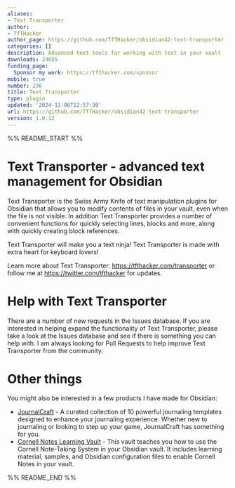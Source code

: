 ```yaml
---
aliases:
- Text Transporter
author:
- TfTHacker
author_page: https://github.com/TfTHacker/obsidian42-text-transporter
categories: []
description: Advanced text tools for working with text in your vault
downloads: 24655
funding_page:
  Sponsor my work: https://tfthacker.com/sponsor
mobile: true
number: 296
title: Text Transporter
type: plugin
updated: '2024-11-06T12:57:30'
url: https://github.com/TfTHacker/obsidian42-text-transporter
version: 1.0.12
---
```


%% README_START %%

# Text Transporter - advanced text management for Obsidian

Text Transporter is the Swiss Army Knife of text manipulation plugins for Obsidian that allows you to modify contents of files in your vault, even when the file is not visible. In addition Text Transporter provides a number of convenient functions for quickly selecting lines, blocks and more, along with quickly creating block references.

Text Transporter will make you a text ninja! Text Transporter is made with extra heart for keyboard lovers!

Learn more about Text Transporter: https://tfthacker.com/transporter or follow me at https://twitter.com/tfthacker for updates.

# Help with Text Transporter

There are a number of new requests in the Issues database. If you are interested in helping expand the functionality of Text Transporter, please take a look at the Issues database and see if there is something you can help with. I am always looking for Pull Requests to help improve Text Transporter from the community.

# Other things

You might also be interested in a few products I have made for Obsidian:


- [JournalCraft](https://tfthacker.com/jco) - A curated collection of 10 powerful journaling templates designed to enhance your journaling experience. Whether new to journaling or looking to step up your game, JournalCraft has something for you.
- [Cornell Notes Learning Vault](https://tfthacker.com/cornell-notes) - This vault teaches you how to use the Cornell Note-Taking System in your Obsidian vault. It includes learning material, samples, and Obsidian configuration files to enable Cornell Notes in your vault.

%% README_END %%